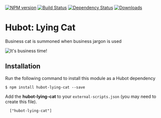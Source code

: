 [![NPM version](http://img.shields.io/npm/v/hubot-business-cat.svg?style=flat)](https://www.npmjs.org/package/hubot-business-cat)
[![Build Status](http://img.shields.io/travis/hubot-scripts/hubot-business-cat.svg?style=flat)](https://travis-ci.org/hubot-scripts/hubot-business-cat)
[![Dependency Status](http://img.shields.io/david/hubot-scripts/hubot-business-cat.svg?style=flat)](https://david-dm.org/hubot-scripts/hubot-business-cat)
[![Downloads](http://img.shields.io/npm/dm/hubot-business-cat.svg?style=flat)](https://www.npmjs.org/package/hubot-business-cat)

# Hubot: Lying Cat

Business cat is summoned when business jargon is used

![It's business time!](https://raw.github.com/hubot-scripts/hubot-business-cat/gh-pages/animated-business-cat.gif)

## Installation

Run the following command to install this module as a Hubot dependency

```
$ npm install hubot-lying-cat --save
```

Add the **hubot-lying-cat** to your `external-scripts.json` (you may need to create this file).
```
  ["hubot-lying-cat"]
```
